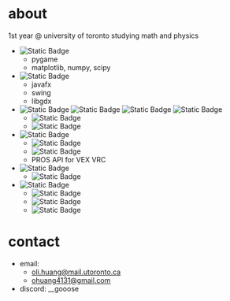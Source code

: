 # about
1st year @ university of toronto studying math and physics
- ![Static Badge](https://img.shields.io/badge/Python-blue?logo=python&logoColor=yellow)
  - pygame
  - matplotlib, numpy, scipy
- ![Static Badge](https://img.shields.io/badge/Java-red?logo=openjdk&logoColor=white)
  - javafx
  - swing
  - libgdx 
- ![Static Badge](https://img.shields.io/badge/TypeScript-%233178C6?logo=typescript&logoColor=white)
 ![Static Badge](https://img.shields.io/badge/Javascript-yellow?logo=javascript&logoColor=white) ![Static Badge](https://img.shields.io/badge/HTML-red?logo=HTML5&logoColor=white) ![Static Badge](https://img.shields.io/badge/CSS-purple?logo=CSS&logoColor=white)
  - ![Static Badge](https://img.shields.io/badge/React-%2361DAFB?logo=react&logoColor=black)
  - ![Static Badge](https://img.shields.io/badge/nodejs-green?logo=node.js&logoColor=white) 
- ![Static Badge](https://img.shields.io/badge/C%2B%2B-blue?logo=cplusplus&logoColor=white)
  - ![Static Badge](https://img.shields.io/badge/raylib-white?logo=raylib&logoColor=black)
  - ![Static Badge](https://img.shields.io/badge/OpenGL-%235586A4?logo=opengl&logoColor=white)
  - PROS API for VEX VRC
- ![Static Badge](https://img.shields.io/badge/-lightblue?logo=c&logoColor=white)
  - ![Static Badge](https://img.shields.io/badge/STMicroelectronics-%2303234B?logo=STM32&logoColor=white)
- ![Static Badge](https://img.shields.io/badge/Shell%20Scripting-%234EAA25?logo=gnubash&logoColor=white)
  - ![Static Badge](https://img.shields.io/badge/bash-%234EAA25?logo=gnubash&logoColor=white)
  - ![Static Badge](https://img.shields.io/badge/fish%20shell-%2334C534?logo=fishshell&logoColor=white)
  - ![Static Badge](https://img.shields.io/badge/zsh-%23F15A24?logo=zsh&logoColor=white)



# contact
- email:
  - oli.huang@mail.utoronto.ca
  - ohuang4131@gmail.com
- discord: __gooose
